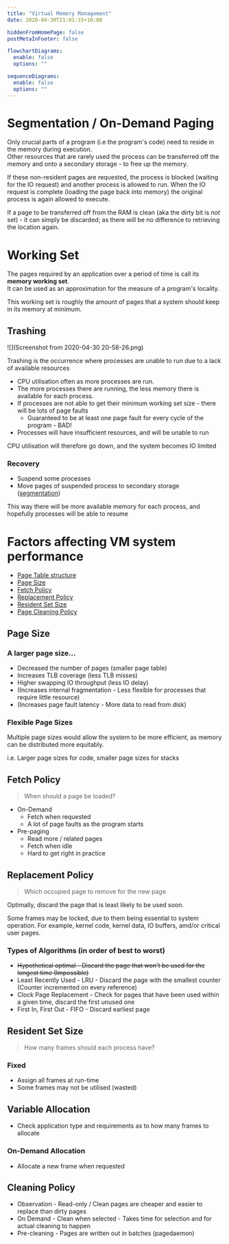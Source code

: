 ```yaml
---
title: "Virtual Memory Management"
date: 2020-04-30T21:01:15+10:00

hiddenFromHomePage: false
postMetaInFooter: false

flowchartDiagrams:
  enable: false
  options: ""

sequenceDiagrams:
  enable: false
  options: ""
---
```


# Segmentation / On-Demand Paging

Only crucial parts of a program (i.e the program's code) need to reside in the memory during execution.  
Other resources that are rarely used the process can be transferred off the memory and onto a secondary storage - to free up the memory.

If these non-resident pages are requested, the process is blocked (waiting for the IO request) and another process is allowed to run. When the IO request is complete (loading the page back into memory) the original process is again allowed to execute.

If a page to be transferred off from the RAM is clean (aka the dirty bit is _not_ set) - it can simply be discarded; as there will be no difference to retrieving the location again.

# Working Set

The pages required by an application over a period of time is call its **memory working set**.  
It can be used as an approximation for the measure of a program's locality.

This working set is roughly the amount of pages that a system should keep in its memory at minimum.

## Trashing

![](Screenshot from 2020-04-30 20-58-26.png)

Trashing is the occurrence where processes are unable to run due to a lack of available resources

- CPU utilisation often as more processes are run.
- The more processes there are running, the less memory there is available for each process.
- If processes are not able to get their minimum working set size - there will be lots of page faults
  - Guaranteed to be at least one page fault for every cycle of the program - BAD!
- Processes will have insufficient resources, and will be unable to run

CPU utilisation will therefore go down, and the system becomes IO limited

### Recovery

- Suspend some processes
- Move pages of suspended process to secondary storage ([segmentation](#segmentation))

This way there will be more available memory for each process, and hopefully processes will be able to resume

# Factors affecting VM system performance

- [Page Table structure](../virtual-memory#page-tables)
- [Page Size](#page-size)
- [Fetch Policy](#fetch-policy)
- [Replacement Policy](#replacement-policy)
- [Resident Set Size](#resident-set-size)
- [Page Cleaning Policy](#cleaning-policy)

## Page Size

### A larger page size...

- Decreased the number of pages (smaller page table)
- Increases TLB coverage (less TLB misses)
- Higher swapping IO throughput (less IO delay)
- (Increases internal fragmentation - Less flexible for processes that require little resource)
- (Increases page fault latency - More data to read from disk)

### Flexible Page Sizes

Multiple page sizes would allow the system to be more efficient, as memory can be distributed more equitably.

i.e. Larger page sizes for code, smaller page sizes for stacks

## Fetch Policy

> When should a page be loaded?

- On-Demand
  - Fetch when requested
  - A lot of page faults as the program starts
- Pre-paging
  - Read more / related pages
  - Fetch when idle
  - Hard to get right in practice

## Replacement Policy

> Which occupied page to remove for the new page

Optimally, discard the page that is least likely to be used soon.

Some frames may be locked, due to them being essential to system operation. For example, kernel code, kernel data, IO buffers, amd/or critical user pages.

### Types of Algorithms (in order of best to worst)

- <s>Hypothetical optimal - Discard the page that won't be used for the longest time (Impossible)</s>
- Least Recently Used - LRU - Discard the page with the smallest counter (Counter incremented on every reference)
- Clock Page Replacement - Check for pages that have been used within a given time, discard the first unused one
- First In, First Out - FIFO - Discard earliest page

## Resident Set Size

> How many frames should each process have?

### Fixed

- Assign all frames at run-time
- Some frames may not be utilised (wasted)

## Variable Allocation

- Check application type and requirements as to how many frames to allocate

### On-Demand Allocation

- Allocate a new frame when requested

## Cleaning Policy

- Observation - Read-only / Clean pages are cheaper and easier to replace than dirty pages
- On Demand - Clean when selected - Takes time for selection and for actual cleaning to happen
- Pre-cleaning - Pages are written out in batches (pagedaemon)
